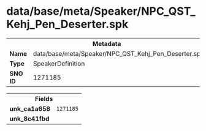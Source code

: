 <h1>data/base/meta/Speaker/NPC_QST_Kehj_Pen_Deserter.spk</h1><table><tr><th colspan="100%">Metadata</th></tr><tr><td><b>Name</b></td><td>data/base/meta/Speaker/NPC_QST_Kehj_Pen_Deserter.spk</td></tr><tr><td><b>Type</b></td><td>SpeakerDefinition</td></tr><tr><td><b>SNO ID</b></td><td>1271185</td></tr></table>

<table><tr><th colspan="100%">Fields</th></tr><tr><td><b>unk_ca1a658</b></td><td><code>1271185</code></td></tr><tr><td><b>unk_8c41fbd</b></td><td></td></tr></table>

